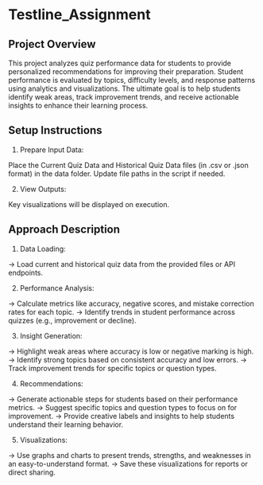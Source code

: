 # Testline_Assignment

## Project Overview

This project analyzes quiz performance data for students to provide personalized recommendations for improving their preparation. Student performance is evaluated by topics, difficulty levels, and response patterns using analytics and visualizations. The ultimate goal is to help students identify weak areas, track improvement trends, and receive actionable insights to enhance their learning process.

## Setup Instructions

1) Prepare Input Data:

Place the Current Quiz Data and Historical Quiz Data files (in .csv or .json format) in the data folder.
Update file paths in the script if needed.

2) View Outputs:

Key visualizations will be displayed on execution.

## Approach Description

1) Data Loading:

  -> Load current and historical quiz data from the provided files or API endpoints.

2) Performance Analysis:

  -> Calculate metrics like accuracy, negative scores, and mistake correction rates for each topic.
  -> Identify trends in student performance across quizzes (e.g., improvement or decline).

3) Insight Generation:

  -> Highlight weak areas where accuracy is low or negative marking is high.
  -> Identify strong topics based on consistent accuracy and low errors.
  -> Track improvement trends for specific topics or question types.

4) Recommendations:

  -> Generate actionable steps for students based on their performance metrics.
  -> Suggest specific topics and question types to focus on for improvement.
  -> Provide creative labels and insights to help students understand their learning behavior.

5) Visualizations:

  -> Use graphs and charts to present trends, strengths, and weaknesses in an easy-to-understand format.
  -> Save these visualizations for reports or direct sharing.

